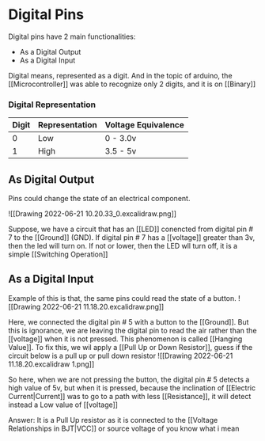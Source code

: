 # Digital Pins
Digital pins have 2 main functionalities:
- As a Digital Output
- As a Digital Input

Digital means, represented as a digit. And in the topic of arduino, the [[Microcontroller]] was able to recognize only 2 digits, and it is on [[Binary]] 

### Digital Representation
| Digit | Representation | Voltage Equivalence |
| ----- | -------------- | ------------------- |
| 0     | Low            | 0 - 3.0v            |
| 1     | High           | 3.5 - 5v                    |

## As Digital Output
Pins could change the state of an electrical component.

![[Drawing 2022-06-21 10.20.33_0.excalidraw.png]]

Suppose, we have a circuit that has an [[LED]] conencted from digital pin # 7 to the [[Ground]] (GND). If digital pin # 7 has a [[voltage]] greater than 3v, then the led will turn on. If not or lower, then the LED wll turn off, it is a simple [[Switching Operation]] 


## As a Digital Input
Example of this is that, the same pins could read the state of a button. ![[Drawing 2022-06-21 11.18.20.excalidraw.png]]

Here, we connected the digital pin # 5 with a button to the [[Ground]]. But this is ignorance, we are leaving the digital pin to read the air rather than the [[voltage]] when it is not pressed. This phenomenon is called [[Hanging Value]]. To fix this, we wil apply a [[Pull Up or Down Resistor]], guess if the circuit below is a pull up or pull down resistor
![[Drawing 2022-06-21 11.18.20.excalidraw 1.png]]

So here, when we are not pressing the button, the digital pin # 5 detects a high value of 5v, but when it is pressed, because the inclination of [[Electric Current|Current]] was to go to a path with less [[Resistance]], it will detect instead a Low value of [[voltage]]




Answer: It is a Pull Up resistor as it is connected to the [[Voltage Relationships in BJT|VCC]] or source voltage of you know what i mean
